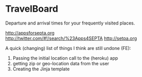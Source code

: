 # TravelBoard

Departure and arrival times for your frequently visited places.

http://appsforsepta.org  
http://twitter.com/#!/search/%23Apps4SEPTA
http://setpa.org

A quick (changing) list of things I think are still undone (FE):

1. Passing the initial location call to the (heroku) app
2. getting zip or geo-location data from the user
3. Creating the Jinja template